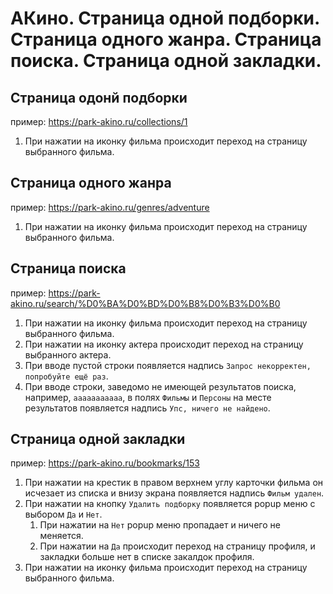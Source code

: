 # **АКино. Страница одной подборки. Страница одного жанра. Страница поиска. Страница одной закладки.**

## Страница одонй подборки
пример: https://park-akino.ru/collections/1
1. При нажатии на иконку фильма происходит переход на страницу выбранного фильма.

## Страница одного жанра
пример: https://park-akino.ru/genres/adventure
1. При нажатии на иконку фильма происходит переход на страницу выбранного фильма.

## Страница поиска
пример: https://park-akino.ru/search/%D0%BA%D0%BD%D0%B8%D0%B3%D0%B0
1. При нажатии на иконку фильма происходит переход на страницу выбранного фильма.
2. При нажатии на иконку актера происходит переход на страницу выбранного актера.
3. При вводе пустой строки появляется надпись `Запрос некорректен, попробуйте ещё раз`.
4. При вводе строки, заведомо не имеющей результатов поиска, например, `ааааааааааа`, в полях `Фильмы` и `Персоны` на месте результатов появляется надпись `Упс, ничего не найдено`.

## Страница одной закладки
пример: https://park-akino.ru/bookmarks/153
1. При нажатии на крестик в правом верхнем углу карточки фильма он исчезает из списка и внизу экрана появляется надпись `Фильм удален`.
2. При нажатии на кнопку `Удалить подборку` появляется popup меню с выбором `Да` и `Нет`.
   1. При нажатии на `Нет` popup меню пропадает и ничего не меняется.
   2. При нажатии на `Да` происходит переход на страницу профиля, и закладки больше нет в списке закалдок профиля.
3. При нажатии на иконку фильма происходит переход на страницу выбранного фильма.